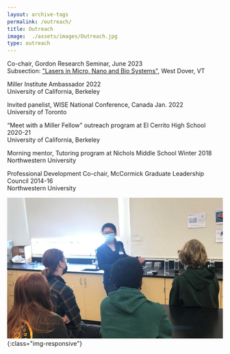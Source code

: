 ```yaml
---
layout: archive-tags
permalink: /outreach/
title: Outreach
image:  ./assets/images/Outreach.jpg
type: outreach
---
```


Co-chair, Gordon Research Seminar, June 2023   
Subsection: ["Lasers in Micro, Nano and Bio Systems"](https://www.grc.org/lasers-in-micro-nano-and-bio-systems-grs-conference/2023/), West Dover, VT

Miller Institute Ambassador 2022   
University of California, Berkeley

Invited panelist, WISE National Conference, Canada Jan. 2022   
University of Toronto

“Meet with a Miller Fellow” outreach program at El Cerrito High School 2020-21  
University of California, Berkeley 

Morning mentor, Tutoring program at Nichols Middle School Winter 2018  
Northwestern University

Professional Development Co-chair, McCormick Graduate Leadership Council 2014-16  
Northwestern University

![Meet with a Miller Fellow](/assets/images/Outreach.jpg){:class="img-responsive"}


